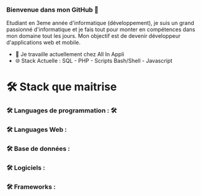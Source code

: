 ### Bienvenue dans mon GitHub 👋

Etudiant en 3eme année d'informatique (développement), je suis un grand passionné d'informatique et je fais tout pour monter en compétences dans mon domaine tout les jours. Mon objectif est de devenir développeur d'applications web et mobile.

- 🔭 Je travaille actuellement chez All In Appli
- 🌐 Stack Actuelle : SQL - PHP - Scripts Bash/Shell - Javascript 

# :hammer_and_wrench: Stack que maitrise 

### :hammer_and_wrench: Languages de programmation : :hammer_and_wrench:

### :hammer_and_wrench: Languages Web :

### :hammer_and_wrench: Base de données : 

### :hammer_and_wrench: Logiciels :

### :hammer_and_wrench: Frameworks :



<!--
**IliasAssadki/IliasAssadki** is a ✨ _special_ ✨ repository because its `README.md` (this file) appears on your GitHub profile.

Here are some ideas to get you started:

- 🔭 I’m currently working on ...
- 👯 I’m looking to collaborate on ...
- 🤔 I’m looking for help with ...
- 💬 Ask me about ...
- 📫 How to reach me: ...
- 😄 Pronouns: ...
- ⚡ Fun fact: ...
-->
